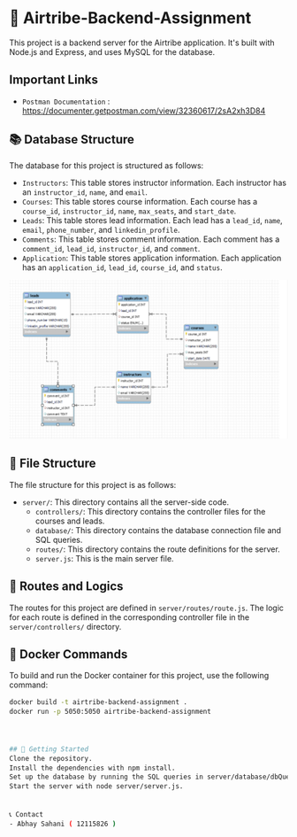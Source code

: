 # 🚀 Airtribe-Backend-Assignment

This project is a backend server for the Airtribe application. It's built with Node.js and Express, and uses MySQL for the database.

## Important Links
- `Postman Documentation` : https://documenter.getpostman.com/view/32360617/2sA2xh3D84     

## 📚 Database Structure

The database for this project is structured as follows:

- `Instructors`: This table stores instructor information. Each instructor has an `instructor_id`, `name`, and `email`.
- `Courses`: This table stores course information. Each course has a `course_id`, `instructor_id`, `name`, `max_seats`, and `start_date`.
- `Leads`: This table stores lead information. Each lead has a `lead_id`, `name`, `email`, `phone_number`, and `linkedin_profile`.
- `Comments`: This table stores comment information. Each comment has a `comment_id`, `lead_id`, `instructor_id`, and `comment`.
- `Application`: This table stores application information. Each application has an `application_id`, `lead_id`, `course_id`, and `status`.

![EER Diagram](server/database/errDiagram.png)


## 📁 File Structure

The file structure for this project is as follows:

- `server/`: This directory contains all the server-side code.
  - `controllers/`: This directory contains the controller files for the courses and leads.
  - `database/`: This directory contains the database connection file and SQL queries.
  - `routes/`: This directory contains the route definitions for the server.
  - `server.js`: This is the main server file.

## 🚦 Routes and Logics

The routes for this project are defined in `server/routes/route.js`. The logic for each route is defined in the corresponding controller file in the `server/controllers/` directory.

## 🐳 Docker Commands

To build and run the Docker container for this project, use the following command:

```sh
docker build -t airtribe-backend-assignment .
docker run -p 5050:5050 airtribe-backend-assignment



## 🚀 Getting Started
Clone the repository.
Install the dependencies with npm install.
Set up the database by running the SQL queries in server/database/dbQuery.sql.
Start the server with node server/server.js.


📞 Contact
- Abhay Sahani ( 12115826 )

```
